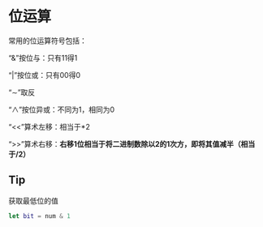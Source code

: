 # 位运算

常用的位运算符号包括：

“&”按位与：只有11得1

“|”按位或：只有00得0

“∼”取反

“∧”按位异或：不同为1，相同为0

“<<”算术左移：相当于*2

“>>”算术右移：**右移1位相当于将二进制数除以2的1次方，即将其值减半（相当于/2）**

## Tip

获取最低位的值

```swift
let bit = num & 1 
```

